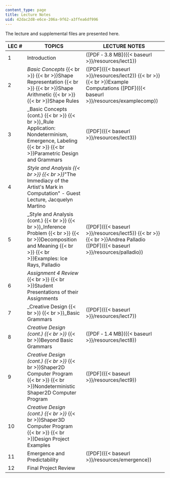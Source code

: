 ```yaml
---
content_type: page
title: Lecture Notes
uid: 42dac2d8-e6ce-206a-9f62-a3ffea6df996
---
```


The lecture and supplemental files are presented here.

| LEC # | TOPICS | LECTURE NOTES |
| --- | --- | --- |
| 1 | Introduction | ([PDF ‑ 3.8 MB]({{< baseurl >}}/resources/lect1)) |
| 2 | _Basic Concepts_  {{< br >}}  {{< br >}}Shape Representation  {{< br >}}  {{< br >}}Shape Arithmetic  {{< br >}}  {{< br >}}Shape Rules | ([PDF]({{< baseurl >}}/resources/lect2))  {{< br >}}  {{< br >}}Example Computations ([PDF]({{< baseurl >}}/resources/examplecomp)) |
| 3 | _Basic Concepts (cont.)  {{< br >}}  {{< br >}}_Rule Application: Nondeterminism, Emergence, Labeling  {{< br >}}  {{< br >}}Parametric Design and Grammars | ([PDF]({{< baseurl >}}/resources/lect3)) |
| 4 | _Style and Analysis  {{< br >}}  {{< br >}}_"The Immediacy of the Artist's Mark in Computation" - Guest Lecture, Jacquelyn Martino | &nbsp; |
| 5 | _Style and Analysis (cont.)  {{< br >}}  {{< br >}}_Inference Problem  {{< br >}}  {{< br >}}Decomposition and Meaning  {{< br >}}  {{< br >}}Examples: Ice Rays, Palladio | ([PDF]({{< baseurl >}}/resources/lect5))  {{< br >}}  {{< br >}}Andrea Palladio ([PDF]({{< baseurl >}}/resources/palladio)) |
| 6 | _Assignment 4 Review_  {{< br >}}  {{< br >}}Student Presentations of their Assignments | &nbsp; |
| 7 | _Creative Design  {{< br >}}  {{< br >}}_Basic Grammars | ([PDF]({{< baseurl >}}/resources/lect7)) |
| 8 | _Creative Design (cont.)  {{< br >}}_  {{< br >}}Beyond Basic Grammars | ([PDF ‑ 1.4 MB]({{< baseurl >}}/resources/lect8)) |
| 9 | _Creative Design (cont.)  {{< br >}}_  {{< br >}}Shaper2D Computer Program  {{< br >}}  {{< br >}}Nondeterministic Shaper2D Computer Program | ([PDF]({{< baseurl >}}/resources/lect9)) |
| 10 | _Creative Design (cont.)  {{< br >}}_  {{< br >}}Shaper3D Computer Program  {{< br >}}  {{< br >}}Design Project Examples | &nbsp; |
| 11 | Emergence and Predictability | ([PDF]({{< baseurl >}}/resources/emergence)) |
| 12 | Final Project Review |